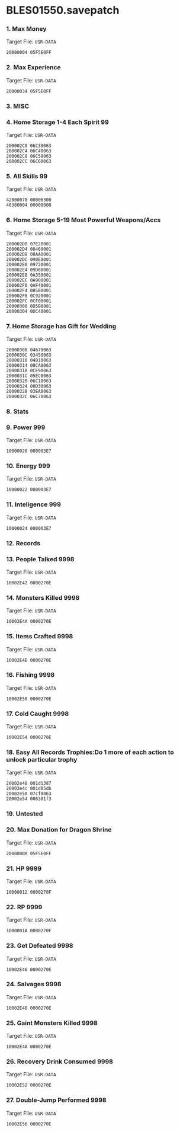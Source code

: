 # BLES01550.savepatch

### 1. Max Money

Target File: `USR-DATA`

```
20000004 05F5E0FF
```

### 2. Max Experience

Target File: `USR-DATA`

```
20000034 05F5E0FF
```

### 3. MISC
### 4. Home Storage 1-4 Each Spirit 99

Target File: `USR-DATA`

```
200002C0 06C30063
200002C4 06C40063
200002C8 06C50063
200002CC 06C60063
```

### 5. All Skills 99

Target File: `USR-DATA`

```
42000070 00006300
40380004 00000000
```

### 6. Home Storage 5-19 Most Powerful Weapons/Accs

Target File: `USR-DATA`

```
200002D0 07E20001
200002D4 08460001
200002D8 08AA0001
200002DC 090E0001
200002E0 09720001
200002E4 09D60001
200002E8 0A350001
200002EC 0A900001
200002F0 0AF40001
200002F4 0B580001
200002F8 0C920001
200002FC 0CF00001
20000300 0D5B0001
20000304 0DC40001
```

### 7. Home Storage has Gift for Wedding

Target File: `USR-DATA`

```
20000308 04670063
2000030C 03450063
20000310 04010063
20000314 00CA0063
20000318 0CE90063
2000031C 05EC0063
20000320 06C10063
20000324 00D30063
20000328 03EA0063
2000032C 06C70063
```

### 8. Stats
### 9. Power 999

Target File: `USR-DATA`

```
10000020 000003E7
```

### 10. Energy 999

Target File: `USR-DATA`

```
10000022 000003E7
```

### 11. Inteligence 999

Target File: `USR-DATA`

```
10000024 000003E7
```

### 12. Records
### 13. People Talked 9998

Target File: `USR-DATA`

```
10002E42 0000270E
```

### 14. Monsters Killed 9998

Target File: `USR-DATA`

```
10002E4A 0000270E
```

### 15. Items Crafted 9998

Target File: `USR-DATA`

```
10002E4E 0000270E
```

### 16. Fishing 9998

Target File: `USR-DATA`

```
10002E50 0000270E
```

### 17. Cold Caught 9998

Target File: `USR-DATA`

```
10002E54 0000270E
```

### 18. Easy All Records Trophies:Do 1 more of each action to unlock particular trophy

Target File: `USR-DATA`

```
20002e48 001d1387
20002e4c 001d05db
20002e50 07cf0063
20002e54 006301f3
```

### 19. Untested
### 20. Max Donation for Dragon Shrine

Target File: `USR-DATA`

```
20000008 05F5E0FF
```

### 21. HP 9999

Target File: `USR-DATA`

```
10000012 0000270F
```

### 22. RP 9999

Target File: `USR-DATA`

```
1000001A 0000270F
```

### 23. Get Defeated 9998

Target File: `USR-DATA`

```
10002E46 0000270E
```

### 24. Salvages 9998

Target File: `USR-DATA`

```
10002E48 0000270E
```

### 25. Gaint Monsters Killed 9998

Target File: `USR-DATA`

```
10002E4A 0000270E
```

### 26. Recovery Drink Consumed 9998

Target File: `USR-DATA`

```
10002E52 0000270E
```

### 27. Double-Jump Performed 9998

Target File: `USR-DATA`

```
10002E56 0000270E
```

